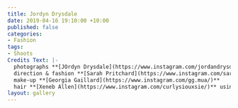 ```yaml
---
title: Jordyn Drysdale
date: 2019-04-16 19:10:00 +10:00
published: false
categories:
- Fashion
tags:
- Shoots
Credits Text: |-
  photographs **[JOrdyn Drysdale](https://www.instagram.com/jordandrysdale/)**
  direction & fashion **[Sarah Pritchard](https://www.instagram.com/sar4hcant/)**
  make-up **[Georgia Gaillard](https://www.instagram.com/gg.mua/)**
  hair **[Xeneb Allen](https://www.instagram.com/curlysiouxsie/)** using **[Kevin Murphy](https://www.instagram.com/curlysiouxsie/)**
layout: gallery
---
```


